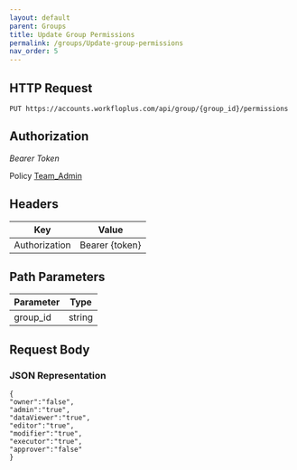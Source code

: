 ```yaml
---
layout: default
parent: Groups
title: Update Group Permissions
permalink: /groups/Update-group-permissions
nav_order: 5
---
```


## HTTP Request

```
PUT https://accounts.workfloplus.com/api/group/{group_id}/permissions
```
## Authorization

*Bearer Token*

Policy
[Team_Admin]({{site.url}}{{site.baseurl}}/authentication/policies#team_admin)

## Headers

| Key     | Value        |
| ----------- | ----------- |
| Authorization | Bearer {token}      |

## Path Parameters

| Parameter   | Type        |
| ----------- | ----------- |
| group_id | string      |


## Request Body
### JSON Representation
```
{
"owner":"false",
"admin":"true",
"dataViewer":"true",
"editor":"true",
"modifier":"true",
"executor":"true",
"approver":"false"
}

```

